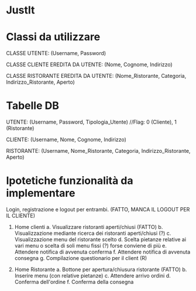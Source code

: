 # JustIt

# Classi da utilizzare

CLASSE UTENTE: (Username, Password)

CLASSE CLIENTE EREDITA DA UTENTE: (Nome, Cognome, Indirizzo)

CLASSE RISTORANTE EREDITA DA UTENTE: (Nome_Ristorante, Categoria, Indirizzo_Ristorante, Aperto)

# Tabelle DB

UTENTE: (Username, Password, Tipologia_Utente) //Flag: 0 (Cliente), 1 (Ristorante)

CLIENTE: (Username, Nome, Cognome, Indirizzo)

RISTORANTE: (Username, Nome_Ristorante, Categoria, Indirizzo_Ristorante, Aperto)

# Ipotetiche funzionalità da implementare

  Login, registrazione e logout per entrambi. (FATTO, MANCA IL LOGOUT PER IL CLIENTE)
  
  1. Home clienti
    a.  Visualizzare ristoranti aperti/chiusi (FATTO)
    b.  Visualizzazione mediante ricerca dei ristoranti aperti/chiusi (?)
    c.  Visualizzazione menu del ristorante scelto
    d.  Scelta pietanze relative ai vari menu o scelta di soli menu fissi (?) forse conviene di più
    e.  Attendere notifica di avvenuta conferma
    f.  Attendere notifica di avvenuta consegna
    g. Compilazione questionario per il client (R)
    
 
 2. Home Ristorante
    a. Bottone per apertura/chiusura ristorante (FATTO)
    b. Inserire menu (con relative pietanze)
    c. Attendere arrivo ordini
    d. Conferma dell'ordine
    f. Conferma della consegna
    

    

